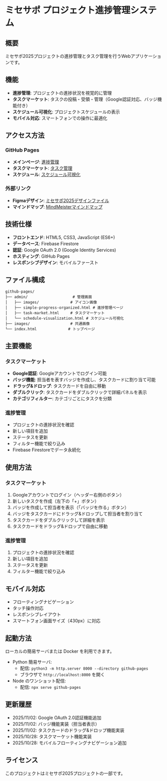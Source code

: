 # ミセサポ プロジェクト進捗管理システム

## 概要
ミセサポ2025プロジェクトの進捗管理とタスク管理を行うWebアプリケーションです。

## 機能
- **進捗管理**: プロジェクトの進捗状況を視覚的に管理
- **タスクマーケット**: タスクの投稿・受領・管理（Google認証対応、バッジ機能付き）
- **スケジュール可視化**: プロジェクトスケジュールの表示
- **モバイル対応**: スマートフォンでの操作に最適化

## アクセス方法

### GitHub Pages
- **メインページ**: [進捗管理](https://sakurada-masaru.github.io/misesapo-ver1.0-progress/admin/simple-progress-organized.html)
- **タスクマーケット**: [タスク管理](https://sakurada-masaru.github.io/misesapo-ver1.0-progress/admin/task-market.html)
- **スケジュール**: [スケジュール可視化](https://sakurada-masaru.github.io/misesapo-ver1.0-progress/admin/schedule-visualization.html)

### 外部リンク
- **Figmaデザイン**: [ミセサポ2025デザインファイル](https://www.figma.com/design/GWPufW1ofPkygNZN3r6vdr/%E3%83%9F%E3%82%BB%E3%82%B5%E3%83%9D2025?node-id=8133-18454&p=f&t=ai2JLv0Fye2amTFC-0)
- **マインドマップ**: [MindMeisterマインドマップ](https://www.mindmeister.com/app/map/3844614049)

## 技術仕様
- **フロントエンド**: HTML5, CSS3, JavaScript (ES6+)
- **データベース**: Firebase Firestore
- **認証**: Google OAuth 2.0 (Google Identity Services)
- **ホスティング**: GitHub Pages
- **レスポンシブデザイン**: モバイルファースト

## ファイル構成
```
github-pages/
├── admin/                    # 管理画面
│   ├── images/              # アイコン画像
│   ├── simple-progress-organized.html # 進捗管理ページ
│   ├── task-market.html     # タスクマーケット
│   └── schedule-visualization.html # スケジュール可視化
├── images/                  # 共通画像
└── index.html              # トップページ
```

## 主要機能

### タスクマーケット
- **Google認証**: Googleアカウントでログイン可能
- **バッジ機能**: 担当者を表すバッジを作成し、タスクカードに割り当て可能
- **ドラッグ&ドロップ**: タスクカードを自由に移動
- **ダブルクリック**: タスクカードをダブルクリックで詳細パネルを表示
- **カテゴリフィルター**: カテゴリごとにタスクを分類

### 進捗管理
- プロジェクトの進捗状況を確認
- 新しい項目を追加
- ステータスを更新
- フィルター機能で絞り込み
- Firebase Firestoreでデータ永続化

## 使用方法

### タスクマーケット
1. Googleアカウントでログイン（ヘッダー右側のボタン）
2. 新しいタスクを作成（左下の「+」ボタン）
3. バッジを作成して担当者を表示（「バッジを作る」ボタン）
4. バッジをタスクカードにドラッグ&ドロップして担当者を割り当て
5. タスクカードをダブルクリックして詳細を表示
6. タスクカードをドラッグ&ドロップで自由に移動

### 進捗管理
1. プロジェクトの進捗状況を確認
2. 新しい項目を追加
3. ステータスを更新
4. フィルター機能で絞り込み

## モバイル対応
- フローティングナビゲーション
- タッチ操作対応
- レスポンシブレイアウト
- スマートフォン画面サイズ（430px）に対応

## 起動方法
ローカルの簡易サーバまたは Docker を利用できます。
- Python 簡易サーバ:
  - 配信: `python3 -m http.server 8000 --directory github-pages`
  - ブラウザで `http://localhost:8000` を開く
- Node のワンショット配信:
  - 配信: `npx serve github-pages`

## 更新履歴
- 2025/11/02: Google OAuth 2.0認証機能追加
- 2025/11/02: バッジ機能実装（担当者表示）
- 2025/11/02: タスクカードのドラッグ&ドロップ機能実装
- 2025/10/28: タスクマーケット機能実装
- 2025/10/28: モバイルフローティングナビゲーション追加

## ライセンス
このプロジェクトはミセサポ2025プロジェクトの一部です。
